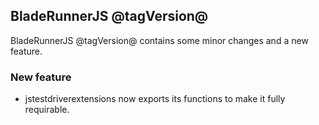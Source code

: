 ## BladeRunnerJS @tagVersion@

BladeRunnerJS @tagVersion@ contains some minor changes and a new feature.

### New feature

- jstestdriverextensions now exports its functions to make it fully requirable.